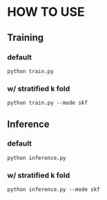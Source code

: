 # HOW TO USE

## Training
### default
`python train.py`
### w/ stratified k fold
`python train.py --mode skf`

## Inference
### default
`python inference.py`
### w/ stratified k fold
`python inference.py --mode skf`
